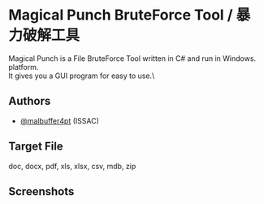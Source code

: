 
# Magical Punch BruteForce Tool / 暴力破解工具

Magical Punch is a File BruteForce Tool written in C# and run in Windows. platform. \
It gives you a GUI program for easy to use.\
## Authors

- [@malbuffer4pt](https://github.com/malbuffer4pt) (ISSAC)

## Target File
doc, docx, pdf, xls, xlsx, csv, mdb, zip

## Screenshots

